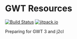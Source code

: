 # GWT Resources

[![Build Status](https://travis-ci.org/gwtplus/gwt-resources.svg?branch=master)](https://travis-ci.org/gwtplus/gwt-resources)
[![jitpack.io](https://jitpack.io/v/gwtplus/gwt-resources.svg)](https://jitpack.io/#gwtplus/gwt-resources)

Preparing for GWT 3 and j2cl